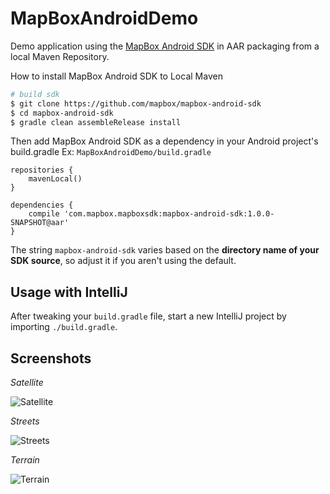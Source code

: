 MapBoxAndroidDemo
=================

Demo application using the [MapBox Android SDK](https://github.com/mapbox/mapbox-android-sdk) in
AAR packaging from a local Maven Repository.

How to install MapBox Android SDK to Local Maven

```sh
# build sdk
$ git clone https://github.com/mapbox/mapbox-android-sdk
$ cd mapbox-android-sdk
$ gradle clean assembleRelease install
```

Then add MapBox Android SDK as a dependency in your Android project's build.gradle Ex: `MapBoxAndroidDemo/build.gradle`

```
repositories {
    mavenLocal()
}

dependencies {
	compile 'com.mapbox.mapboxsdk:mapbox-android-sdk:1.0.0-SNAPSHOT@aar'
}
```

The string `mapbox-android-sdk` varies based on the **directory name of your SDK source**,
so adjust it if you aren't using the default.

## Usage with IntelliJ

After tweaking your `build.gradle` file, start a new IntelliJ project by importing
`./build.gradle`.

## Screenshots

*Satellite*

![Satellite](https://raw2.github.com/bleege/MapBoxAndroidDemo/master/20140209-satellite.png)

*Streets*

![Streets](https://raw2.github.com/bleege/MapBoxAndroidDemo/master/20140209-streets.png)

*Terrain*

![Terrain](https://raw2.github.com/bleege/MapBoxAndroidDemo/master/20140209-terrain.png)
